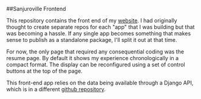 ##Sanjuroville Frontend

This repository contains the front end of my [website](www.sanjuro.net).  I had originally thought to create separate repos for each "app" that I was building but that was becoming a hassle.  If any single app becomes something that makes sense to publish as a standalone package, I'll split it out at that time.  

For now, the only page that required any consequential coding was the resume page.  By default it shows my experience chronologically in a compact format.  The display can be reconfigured using a set of control buttons at the top of the page.  

This front-end app relies on the data being available through a Django API, which is in a different [github repository](https://github.com/sanjuroj/sanjuroville-backend).

